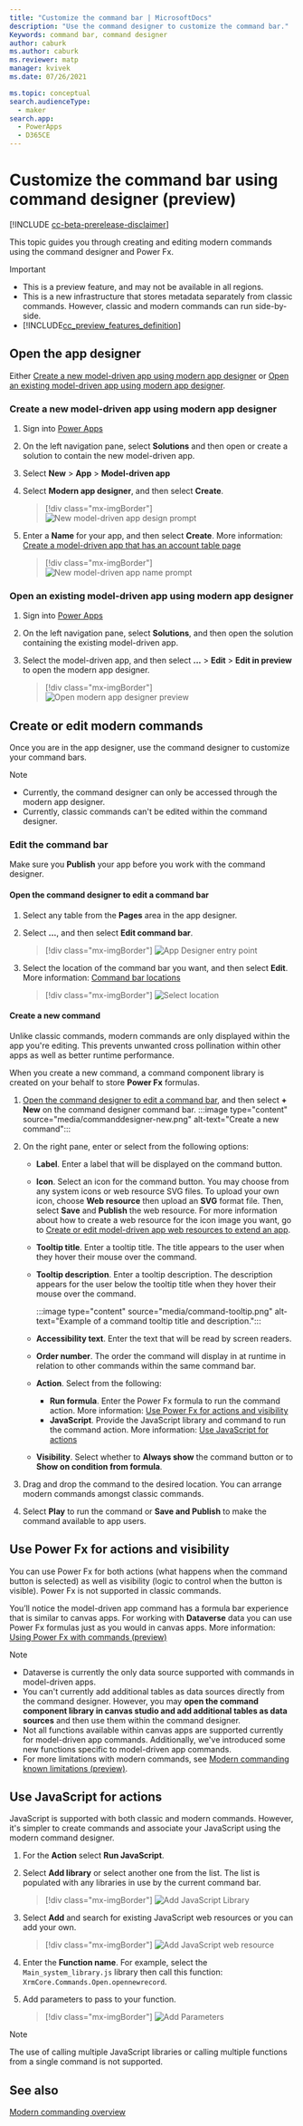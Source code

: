 ```yaml
---
title: "Customize the command bar | MicrosoftDocs"
description: "Use the command designer to customize the command bar."
Keywords: command bar, command designer
author: caburk
ms.author: caburk
ms.reviewer: matp
manager: kvivek
ms.date: 07/26/2021

ms.topic: conceptual
search.audienceType: 
  - maker
search.app: 
  - PowerApps
  - D365CE
---
```


# Customize the command bar using command designer (preview)

[!INCLUDE [cc-beta-prerelease-disclaimer](../../includes/cc-beta-prerelease-disclaimer.md)]

This topic guides you through creating and editing modern commands using the command designer and Power Fx.

  > [!IMPORTANT]
  > - This is a preview feature, and may not be available in all regions.
  > - This is a new infrastructure that stores metadata separately from classic commands. However, classic and modern commands can run side-by-side.
  > - [!INCLUDE[cc_preview_features_definition](../../includes/cc-preview-features-definition.md)]
  
## Open the app designer

Either [Create a new model-driven app using modern app designer](#create-a-new-model-driven-app-using-modern-app-designer) or [Open an existing model-driven app using modern app designer](#open-an-existing-model-driven-app-using-modern-app-designer).

### Create a new model-driven app using modern app designer

1. Sign into [Power Apps](https://make.powerapps.com/?cds-app-module-designer.isCustomPageEnabled=true)

1. On the left navigation pane, select **Solutions** and then open or create a solution to contain the new model-driven app.

1. Select **New** > **App** > **Model-driven app**

1. Select **Modern app designer**, and then select **Create**.

   > [!div class="mx-imgBorder"]
   > ![New model-driven app design prompt](media/add-page-to-model-app/solution-explorer-new-model-app-designer-prompt.png "New model-driven app design prompt")

1. Enter a **Name** for your app, and then select **Create**. More information: [Create a model-driven app that has an account table page](create-a-model-driven-app.md)

   > [!div class="mx-imgBorder"]
   > ![New model-driven app name prompt](media/add-page-to-model-app/app-designer-name-prompt.png "New model-driven app name prompt")

### Open an existing model-driven app using modern app designer

1. Sign into [Power Apps](https://make.powerapps.com/?cds-app-module-designer.isCustomPageEnabled=true)

1. On the left navigation pane, select **Solutions**, and then open the solution containing the existing model-driven app.

1. Select the model-driven app, and then select **...** > **Edit** > **Edit in preview** to open the modern app designer.

   > [!div class="mx-imgBorder"]
   > ![Open modern app designer preview](media/add-page-to-model-app/open-modern-app-designer-preview.png "Open modern app designer preview")

## Create or edit modern commands

Once you are in the app designer, use the command designer to customize your command bars.

> [!NOTE]
> - Currently, the command designer can only be accessed through the modern app designer.
> - Currently, classic commands can't be edited within the command designer.
 
### Edit the command bar
 
Make sure you **Publish** your app before you work with the command designer.

#### Open the command designer to edit a command bar

1. Select any table from the **Pages** area in the app designer.

1. Select **...**, and then select **Edit command bar**.
    > [!div class="mx-imgBorder"]
    > ![App Designer entry point](media/commanddesigner-app-designer-entry-point.png "App Designer entry point")
 
1. Select the location of the command bar you want, and then select **Edit**. More information: [Command bar locations](command-designer-overview.md#command-bar-locations)
    > [!div class="mx-imgBorder"]
    > ![Select location](media/commanddesigner-command-bar-location-selection.png "Select location")
  
#### Create a new command

Unlike classic commands, modern commands are only displayed within the app you're editing. This prevents unwanted cross pollination within other apps as well as better runtime performance.

When you create a new command, a command component library is created on your behalf to store **Power Fx** formulas.

1. [Open the command designer to edit a command bar](#open-the-command-designer-to-edit-a-command-bar), and then select **+ New** on the command designer command bar.
   :::image type="content" source="media/commanddesigner-new.png" alt-text="Create a new command":::
1. On the right pane, enter or select from the following options:
   - **Label**. Enter a label that will be displayed on the command button. 
   - **Icon**. Select an icon for the command button. You may choose from any system icons or web resource SVG files. To upload your own icon, choose **Web resource** then upload an **SVG** format file. Then, select **Save** and **Publish** the web resource. For more information about how to create a web resource for the icon image you want, go to [Create or edit model-driven app web resources to extend an app](create-edit-web-resources.md).
   - **Tooltip title**. Enter a tooltip title. The title appears to the user when they hover their mouse over the command.
   - **Tooltip description**. Enter a tooltip description. The description appears for the user below the tooltip title when they hover their mouse over the command.

      :::image type="content" source="media/command-tooltip.png" alt-text="Example of a command tooltip title and description.":::
   - **Accessibility text**. Enter the text that will be read by screen readers.
   - **Order number**. The order the command will display in at runtime in relation to other commands within the same command bar.
   - **Action**. Select from the following:
      - **Run formula**. Enter the Power Fx formula to run the command action. More information: [Use Power Fx for actions and visibility](#use-power-fx-for-actions-and-visibility)
      - **JavaScript**. Provide the JavaScript library and command to run the command action. More information: [Use JavaScript for actions](#use-javascript-for-actions)
   - **Visibility**. Select whether to **Always show** the command button or to **Show on condition from formula**. 

1. Drag and drop the command to the desired location. You can arrange modern commands amongst classic commands.
1. Select **Play** to run the command or **Save and Publish** to make the command available to app users.

## Use Power Fx for actions and visibility

You can use Power Fx for both actions (what happens when the command button is selected) as well as visibility (logic to control when the button is visible). Power Fx is not supported in classic commands.

You’ll notice the model-driven app command has a formula bar experience that is similar to canvas apps. For working with **Dataverse** data you can use Power Fx formulas just as you would in canvas apps. More information: [Using Power Fx with commands (preview)](commanding-use-powerfx.md)
  > [!NOTE]
  > - Dataverse is currently the only data source supported with commands in model-driven apps.
  > - You can't currently add additional tables as data sources directly from the command designer. However, you may **open the command component library in canvas studio and add additional tables as data sources** and then use them within the command designer. 
  > - Not all functions available within canvas apps are supported currently for model-driven app commands. Additionally, we've introduced some new functions specific to model-driven app commands.
  > - For more limitations with modern commands, see [Modern commanding known limitations (preview)](command-designer-limitations.md).
  
## Use JavaScript for actions
  
JavaScript is supported with both classic and modern commands. However, it's simpler to create commands and associate your JavaScript using the modern command designer.
  
1. For the **Action** select **Run JavaScript**.

1. Select **Add library** or select another one from the list. The list is populated with any libraries in use by the current command bar.
 
   > [!div class="mx-imgBorder"]
   > ![Add JavaScript Library](media/commanddesigner-add-javascript-library.png "Add JavaScript Library")

1. Select **Add** and search for existing JavaScript web resources or you can add your own.

    > [!div class="mx-imgBorder"]
    > ![Add JavaScript web resource](media/commanddesigner-add-javaScript-library-modal.png "Add JavaScript web resource")
 
1. Enter the **Function name**. For example, select the `Main_system_library.js` library then call this function: `XrmCore.Commands.Open.opennewrecord`.

1. Add parameters to pass to your function.

    > [!div class="mx-imgBorder"]
    > ![Add Parameters](media/commanddesigner-add-javascript-parameters.png "Add Parameters")
 
> [!NOTE]
> The use of calling multiple JavaScript libraries or calling multiple functions from a single command is not supported.
  
## See also

[Modern commanding overview](command-designer-overview.md)
